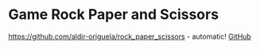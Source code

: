 <h1>Game Rock Paper and Scissors</h1>

https://github.com/aldir-origuela/rock_paper_scissors - automatic!
[GitHub](https://github.com/aldir-origuela/rock_paper_scissors)




